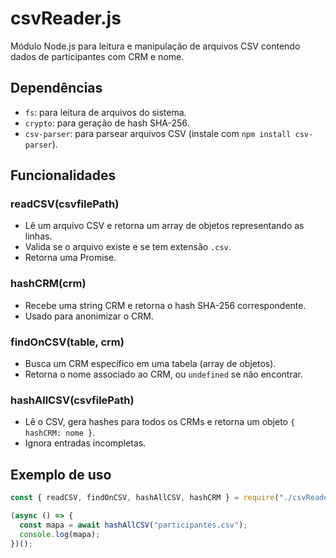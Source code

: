 # csvReader.js

Módulo Node.js para leitura e manipulação de arquivos CSV contendo dados de participantes com CRM e nome.

## Dependências

- `fs`: para leitura de arquivos do sistema.
- `crypto`: para geração de hash SHA-256.
- `csv-parser`: para parsear arquivos CSV (instale com `npm install csv-parser`).

## Funcionalidades

### readCSV(csvfilePath)

- Lê um arquivo CSV e retorna um array de objetos representando as linhas.
- Valida se o arquivo existe e se tem extensão `.csv`.
- Retorna uma Promise.

### hashCRM(crm)

- Recebe uma string CRM e retorna o hash SHA-256 correspondente.
- Usado para anonimizar o CRM.

### findOnCSV(table, crm)

- Busca um CRM específico em uma tabela (array de objetos).
- Retorna o nome associado ao CRM, ou `undefined` se não encontrar.

### hashAllCSV(csvfilePath)

- Lê o CSV, gera hashes para todos os CRMs e retorna um objeto `{ hashCRM: nome }`.
- Ignora entradas incompletas.

## Exemplo de uso

```js
const { readCSV, findOnCSV, hashAllCSV, hashCRM } = require("./csvReader");

(async () => {
  const mapa = await hashAllCSV("participantes.csv");
  console.log(mapa);
})();
```
